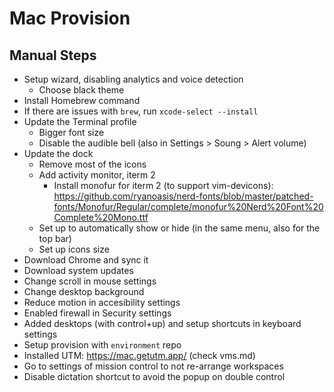# Mac Provision

## Manual Steps

- Setup wizard, disabling analytics and voice detection
  - Choose black theme
- Install Homebrew command
- If there are issues with `brew`, run `xcode-select --install`
- Update the Terminal profile
  - Bigger font size
  - Disable the audible bell (also in Settings > Soung > Alert volume)
- Update the dock
  - Remove most of the icons
  - Add activity monitor, iterm 2
      - Install monofur for iterm 2 (to support vim-devicons): https://github.com/ryanoasis/nerd-fonts/blob/master/patched-fonts/Monofur/Regular/complete/monofur%20Nerd%20Font%20Complete%20Mono.ttf
  - Set up to automatically show or hide (in the same menu, also for the top bar)
  - Set up icons size
- Download Chrome and sync it
- Download system updates
- Change scroll in mouse settings
- Change desktop background
- Reduce motion in accesibility settings
- Enabled firewall in Security settings
- Added desktops (with control+up) and setup shortcuts in keyboard settings
- Setup provision with `environment` repo
- Installed UTM: https://mac.getutm.app/ (check vms.md)
- Go to settings of mission control to not re-arrange workspaces
- Disable dictation shortcut to avoid the popup on double control
